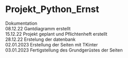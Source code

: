 # Projekt_Python_Ernst



Dokumentation
<br>
08.12.22 Gantdiagramm erstellt
<br>
15.12.22 Projekt geplant und Pflichtenheft erstellt
<br>
28.12.22 Erstelung der datenbank 
<br>
02.01.2023 Erstellung der Seiten mit TKinter
<br>
03.01.2023 Fertigstellung des Grundgerüstes der Seiten 
